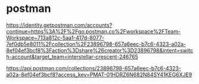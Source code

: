 # postman

https://identity.getpostman.com/accounts?continue=https%3A%2F%2Fgo.postman.co%2Fworkspace%2FTeam-Workspace~713a812c-5aa1-417d-8077-7ef0db5e8011%2Fcollection%2F23896798-657a6eec-b7c6-4323-a02a-8ef04ef3bcf8%3Faction%3Dshare%26creator%3D23896798&intent=switch-account&target_team=interstellar-crescent-246765


https://api.postman.com/collections/23896798-657a6eec-b7c6-4323-a02a-8ef04ef3bcf8?access_key=PMAT-01HDRZ6N682N84SY41KEG6XJE9
